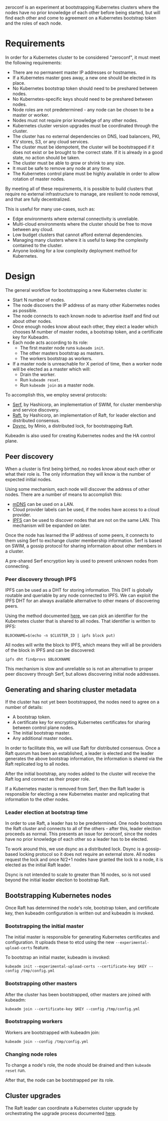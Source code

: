 zeroconf is an experiment at bootstrapping Kubernetes clusters where the nodes have
no prior knowledge of each other before being started, but will find each other and
come to agreement on a Kubernetes bootstrap token and the roles of each node.

# Requirements

In order for a Kubernetes cluster to be considered "zeroconf", it must meet the
following requirements:

* There are no permanent master IP addresses or hostnames.
* If a Kubernetes master goes away, a new one should be elected in its place.
* No Kubernetes bootstrap token should need to be preshared between nodes.
* No Kubernetes-specific keys should need to be preshared between nodes.
* Node roles are not predetermined - any node can be chosen to be a master or worker.
* Nodes must not require prior knowledge of any other nodes.
* Kubernetes cluster version upgrades must be coordinated through the cluster.
* The cluster has no external dependencies on DNS, load balancers, PKI, KV stores, S3,
  or any cloud services.
* The cluster must be idempotent, the cluster will be bootstrapped if it does not
  exist or be brought to the correct state. If it is already in a good state, no
  action should be taken.
* The cluster must be able to grow or shrink to any size.
* It must be safe to remove any node at any time.
* The Kubernetes control plane must be highly available in order to allow rotation
  of master nodes.

By meeting all of these requirements, it is possible to build clusters that require
no external infrastructure to manage, are resilient to node removal, and that are
fully decentralized.

This is useful for many use-cases, such as:

* Edge environments where external connectivity is unreliable.
* Multi-cloud environments where the cluster should be free to move between any cloud.
* Low budget clusters that cannot afford external dependencies.
* Managing many clusters where it is useful to keep the complexity contained to the
  cluster.
* Anyone looking for a low complexity deployment method for Kubernetes.

# Design

The general workflow for bootstrapping a new Kubernetes cluster is:

* Start N number of nodes.
* The node discovers the IP address of as many other Kubernetes nodes as possible.
* The node connects to each known node to advertise itself and find out about other
  nodes.
* Once enough nodes know about each other, they elect a leader which chooses M number
  of master nodes, a bootstrap token, and a certificate key for Kubeadm.
* Each node acts according to its role:
  * The first master node runs `kubeadm init`.
  * The other masters bootstrap as masters.
  * The workers bootstrap as workers.
* If a master node is unreachable for X period of time, then a worker node will be
  elected as a master which will:
  * Drain the worker.
  * Run `kubeadm reset`.
  * Run `kubeadm join` as a master node.

To accomplish this, we employ several protocols:

* [Serf](https://github.com/hashicorp/serf), by Hashicorp, an implementation of SWIM,
  for cluster membership and service discovery.
* [Raft](https://github.com/hashicorp/raft), by Hashicorp, an implementation of Raft,
  for leader election and distributed consensus.
* [Dsync](https://github.com/minio/dsync), by Minio, a distributed lock, for
  bootstrapping Raft.

Kubeadm is also used for creating Kubernetes nodes and the HA control plane.

## Peer discovery

When a cluster is first being birthed, no nodes know about each other or what their
role is. The only information they will know is the number of expected initial nodes.

Using some mechanism, each node will discover the address of other nodes. There are a
number of means to accomplish this:

* [mDNS](https://en.wikipedia.org/wiki/Multicast_DNS) can be used on a LAN.
* Cloud provider labels can be used, if the nodes have access to a cloud provider.
* [IPFS](https://github.com/ipfs/notes/issues/15) can be used to discover nodes
  that are not on the same LAN. This mechanism will be expanded on later.

Once the node has learned the IP address of some peers, it connects to them using Serf
to exchange cluster membership information. Serf is based on SWIM, a gossip protocol
for sharing information about other members in a cluster.

A pre-shared Serf encryption key is used to prevent unknown nodes from connecting.

### Peer discovery through IPFS

IPFS can be used as a DHT for storing information. This DHT is globally routable
and queriable by any node connected to IPFS. We can exploit the IPFS DHT for an
always available alternative to other means of discovering peers.

Using the method documented [here](https://github.com/ipfs/notes/issues/15), we can
pick an identifier for the Kubernetes cluster that is shared to all nodes. That
identifier is written to IPFS:

```
BLOCKNAME=$(echo -n $CLUSTER_ID | ipfs block put)
```

All nodes will write the block to IPFS, which means they will all be providers of the
block in IPFS and can be discovered:

```
ipfs dht findprovs $BLOCKNAME
```

This mechanism is slow and unreliable so is not an alternative to proper peer
discovery through Serf, but allows discovering initial node addresses.

## Generating and sharing cluster metadata

If the cluster has not yet been bootstrapped, the nodes need to agree on a number of
details:

* A bootstrap token.
* A certificate key for encrypting Kubernetes certificates for sharing between
  control plane nodes.
* The initial bootstrap master.
* Any additional master nodes.

In order to facilitate this, we will use Raft for distributed consensus. Once a Raft
quorum has been an established, a leader is elected and the leader generates the above
bootstrap information, the information is shared via the Raft replicated log to all
nodes.

After the initial bootstrap, any nodes added to the cluster will receive the Raft log
and connect as their proper role.

If a Kubernetes master is removed from Serf, then the Raft leader is responsible for
electing a new Kubernetes master and replicating that information to the other nodes.

### Leader election at bootstrap time

In order to use Raft, a leader has to be predetermined. One node bootstraps the Raft
cluster and connects to all of the others - after this, leader election proceeds as
normal. This presents an issue for zeroconf, since the nodes have no prior knowledge
of each other so a leader has to be elected.

To work around this, we use dsync as a distributed lock. Dsync is a gossip-based
locking protocol so it does not require an external store. All nodes request the lock
and once N/2+1 nodes have granted the lock to a node, it is elected as the initial
Raft leader.

Dsync is not intended to scale to greater than 16 nodes, so is not used beyond the
initial leader election to bootstrap Raft.

## Bootstrapping Kubernetes nodes

Once Raft has determined the node's role, bootstrap token, and certificate key, then
kubeadm configuration is written out and kubeadm is invoked.

### Bootstrapping the initial master

The initial master is responsible for generating Kubernetes certificates and
configuration. It uploads these to etcd using the new `--experimental-upload-certs`
feature.

To bootstrap an initial master, kubeadm is invoked:

```
kubeadm init --experimental-upload-certs --certificate-key $KEY --config /tmp/config.yml
```

### Bootstrapping other masters

After the cluster has been bootstrapped, other masters are joined with kubeadm:

```
kubeadm join --certificate-key $KEY --config /tmp/config.yml
```

### Bootstrapping workers

Workers are bootstrapped with kubeadm join:

```
kubeadm join --config /tmp/config.yml
```

### Changing node roles

To change a node's role, the node should be drained and then `kubeadm reset` run.

After that, the node can be bootstrapped per its role.

## Cluster upgrades

The Raft leader can coordinate a Kubernetes cluster upgrade by orchestrating the
upgrade process documented [here](https://kubernetes.io/docs/tasks/administer-cluster/kubeadm/kubeadm-upgrade-1-13/).
